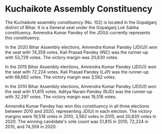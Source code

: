 # Kuchaikote Assembly Constituency

The Kuchaikote assembly constituency (No. 102) is located in the Gopalganj district of Bihar. It is a General seat under the Gopalganj Lok Sabha constituency. Amrendra Kumar Pandey of the JD(U) currently represents this constituency.

In the 2020 Bihar Assembly elections, Amrendra Kumar Pandey (JD(U)) won the seat with 74,359 votes. Kali Prasad Pandey (INC) was the runner-up with 53,729 votes. The victory margin was 20,630 votes.

In the 2015 Bihar Assembly elections, Amrendra Kumar Pandey (JD(U)) won the seat with 72,224 votes. Kali Prasad Pandey (LJP) was the runner-up with 68,662 votes. The victory margin was 3,562 votes.

In the 2010 Bihar Assembly elections, Amrendra Kumar Pandey (JD(U)) won the seat with 51,815 votes. Aditya Narain Pandey (RJD) was the runner-up with 32,297 votes. The victory margin was 19,518 votes.

Amrendra Kumar Pandey has won this constituency in all three elections between 2010 and 2020, representing JD(U) in each election. The victory margins were 19,518 votes in 2010, 3,562 votes in 2015, and 20,630 votes in 2020. The winning candidate's vote count was 51,815 in 2010, 72,224 in 2015, and 74,359 in 2020.
